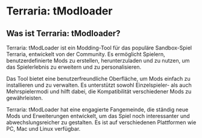 # Terraria: tModloader

## Was ist Terraria: tModloader?

Terraria: tModLoader ist ein Modding-Tool für das populäre Sandbox-Spiel Terraria, entwickelt von der Community. Es ermöglicht Spielern, benutzerdefinierte Mods zu erstellen, herunterzuladen und zu nutzen, um das Spielerlebnis zu erweitern und zu personalisieren.

Das Tool bietet eine benutzerfreundliche Oberfläche, um Mods einfach zu installieren und zu verwalten. Es unterstützt sowohl Einzelspieler- als auch Mehrspielermodi und hilft dabei, die Kompatibilität verschiedener Mods zu gewährleisten.

Terraria: tModLoader hat eine engagierte Fangemeinde, die ständig neue Mods und Erweiterungen entwickelt, um das Spiel noch interessanter und abwechslungsreicher zu gestalten. Es ist auf verschiedenen Plattformen wie PC, Mac und Linux verfügbar.

